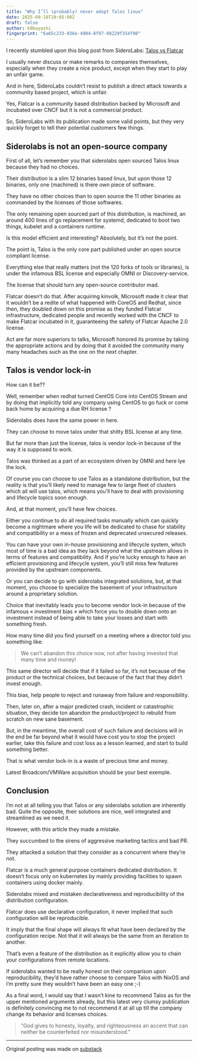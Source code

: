 ```yaml
---
title: "Why I’ll (probably) never adopt Talos linux"
date: 2025-09-10T20:05:00Z
draft: false
author: k0bayashi
fingerprint: "6a65c233-036e-4904-8f97-98229f354f00"
---
```

I recently stumbled upon this blog post from SideroLabs:
[Talos vs Flatcar](https://www.siderolabs.com/blog/talos-linux-vs-flatcar/)

I usually never discuss or make remarks to companies themselves, especially when they create a nice product, except when they start to play an unfair game.

And in here, SideroLabs couldn’t resist to publish a direct attack towards a community based project, which is unfair.

Yes, Flatcar is a community based distribution backed by Microsoft and incubated over CNCF but it is not a commercial product.

So, SideroLabs with its publication made some valid points, but they very quickly forget to tell their potential customers few things.

## Siderolabs is not an open-source company

First of all, let’s remember you that siderolabs open sourced Talos linux because they had no choices.

Their distribution is a slim 12 binaries based linux, but upon those 12 binaries, only one (machined) is there own piece of software.

They have no other choices than to open source the 11 other binaries as commanded by the licenses of those softwares.

The only remaining open sourced part of this distribution, is machined, an around 400 lines of go replacement for systemd, dedicated to boot two things, kubelet and a containers runtime.

Is this model efficient and interesting? Absolutely, but it’s not the point.

The point is, Talos is the only core part published under an open source compliant license.

Everything else that really matters (not the 120 forks of tools or libraries), is under the infamous BSL license and especially OMNI or Discovery-service.

The license that should turn any open-source contributor mad.

Flatcar doesn’t do that. After acquiring kinvolk, Microsoft made it clear that it wouldn’t be a redite of what happened with CoreOS and Redhat, since then, they doubled down on this promise as they funded Flatcar infrastructure, dedicated people and recently worked with the CNCF to make Flatcar incubated in it, guaranteeing the safety of Flatcar Apache 2.0 license.

Act are far more superiors to talks, Microsoft honored its promise by taking the appropriate actions and by doing that it avoided the community many many headaches such as the one on the next chapter.

## Talos is vendor lock-in

How can it be??

Well, remember when redhat turned CentOS Core into CentOS Stream and by doing that implicitly told any company using CentOS to go fuck or come back home by acquiring a due RH license ?

Siderolabs does have the same power in here.

They can choose to move talos under that shitty BSL license at any time.

But far more than just the license, talos is vendor lock-in because of the way it is supposed to work.

Talos was thinked as a part of an ecosystem driven by OMNI and here lye the lock.

Of course you can choose to use Talos as a standalone distribution, but the reality is that you’ll likely need to manage few to large fleet of clusters which all will use talos, which means you’ll have to deal with provisioning and lifecycle topics soon enough.

And, at that moment, you’ll have few choices.

Either you continue to do all required tasks manually which can quickly become a nightmare where you life will be dedicated to chase for stability and compatibility or a mess of frozen and deprecated unsecured releases.

You can have your own in-house provisioning and lifecycle system, which most of time is a bad idea as they lack beyond what the upstream allows in terms of features and compatibility. And if you’re lucky enough to have an efficient provisioning and lifecycle system, you’ll still miss few features provided by the upstream components.

Or you can decide to go with siderolabs integrated solutions, but, at that moment, you choose to specialize the basement of your infrastructure around a proprietary solution.

Choice that inevitably leads you to become vendor lock-in because of the infamous « investment bias » which force you to double down onto an investment instead of being able to take your losses and start with something fresh.

How many time did you find yourself on a meeting where a director told you something like:
> We can’t abandon this choice now, not after having invested that many time and money!

This same director will decide that if it failed so far, it’s not because of the product or the technical choices, but because of the fact that they didn’t invest enough.

This bias, help people to reject and runaway from failure and responsibility.

Then, later on, after a major predicted crash, incident or catastrophic situation, they decide ton abandon the product/project to rebuild from scratch on new sane basement.

But, in the meantime, the overall cost of such failure and decisions will in the end be far beyond what it would have cost you to stop the project earlier, take this failure and cost loss as a lesson learned, and start to build something better.

That is what vendor lock-in is a waste of precious time and money.

Latest Broadcom/VMWare acquisition should be your best exemple.

## Conclusion

I’m not at all telling you that Talos or any siderolabs solution are inherently bad. Quite the opposite, their solutions are nice, well integrated and streamlined as we need it.

However, with this article they made a mistake.

They succumbed to the sirens of aggressive marketing tactics and bad PR.

They attacked a solution that they consider as a concurrent where they’re not.

Flatcar is a much general purpose containers dedicated distribution. It doesn’t focus only on kubernetes by mainly providing facilities to spawn containers using docker mainly.

Siderolabs mixed and mistaken declarativeness and reproducibility of the distribution configuration.

Flatcar does use declarative configuration, it never implied that such configuration will be reproducible.

It imply that the final shape will always fit what have been declared by the configuration recipe. Not that it will always be the same from an iteration to another.

That’s even a feature of the distribution as it explicitly allow you to chain your configurations from remote locations.

If siderolabs wanted to be really honest on their comparison upon reproducibility, they’d have rather choose to compare Talos with NixOS and I’m pretty sure they wouldn’t have been an easy one ;-)

As a final word, I would say that I wasn’t kine to recommend Talos as for the upper mentioned arguments already, but this latest very clumsy publication is definitely convincing me to not recommend it at all up till the company change its behavior and licenses choices.

> "God gives to honesty, loyalty, and righteousness an accent that can neither be counterfeited nor misunderstood."

***
Original posting was made on [substack](https://substack.com/@k0bayashi/p-151417335)
